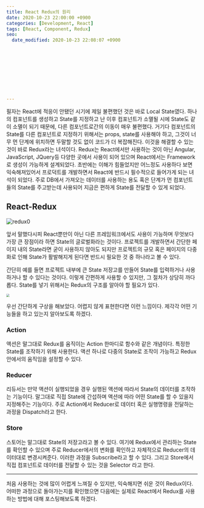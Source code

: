 ```yaml
---
title: React Redux의 원리
date: 2020-10-23 22:00:00 +0900
categories: [Development, React]
tags: [React, Component, Redux]
seo:
  date_modified: 2020-10-23 22:08:07 +0900










---
```


필자는 React에 적응이 안됐던 시기에 제일 불편했던 것은 바로 Local State였다. 하나의 컴포넌트를 생성하고 State를 지정하고 난 이후 컴포넌트가 소멸될 시에 State도 같이 소멸이 되기 때문에, 다른 컴포넌트로간의 이동이 매우 불편했다. 거기다 컴포넌트의 State를 다른 컴포넌트로 지정하기 위해서는 props, state를 사용해야 하고, 그것이 너무 먼 단계에 위치하면 두말할 것도 없이 코드가 더 복잡해진다. 이것을 해결할 수 있는 것이 바로 Redux라는 녀석이다. Redux는 React에서만 사용하는 것이 아닌 Angular, JavaScript, JQuery등 다양한 곳에서 사용이 되어 있으며 React에서는 Framework로 생성이 가능하게 설계되었다. 초반에는 이해가 힘들었지만 어느정도 사용하다 보면 익숙해져있어서 프로덕트를 개발하면서 React에 반드시 필수적으로 들어가게 되는 녀석이 되었다. 주로 DB에서 가져오는 데이터를 사용하는 용도 혹은 단계가 먼 컴포넌트들의 State를 주고받는데 사용되어 지금은 편하게 State를 전달할 수 있게 되었다. 

## React-Redux

![redux0](../../assets/img/2020_10_23_react_redux/redux0.png)

앞서 말했다시피 React뿐만이 아닌 다른 프레임워크에서도 사용이 가능하며 무엇보다 가장 큰 장점이라 하면 State의 글로벌화라는 것이다. 프로젝트를 개발하면서 간단한 페이지 내의 State라면 굳이 사용하지 않아도 되지만 프로젝트의 규모 혹은 페이지의 다중화로 인해 State가 활발해지게 된다면 반드시 필요한 것 중 하나라고 볼 수 있다. 

간단히 예를 들면 프로젝트 내부에 큰 State 저장고를 만들어 State를 입력하거나 사용하거나 할 수 있다는 것이다. 이렇게 간편하게 사용할 수 있지만, 그 절차가 상당히 까다롭다. State를 넣기 위해서는 Redux의 구조를 알아야 할 필요가 있다.

<img src="../../assets/img/2020_10_23_react_redux/redux1.png" style="zoom:50%;" />

우선 간단하게 구상을 해보았다. 어렵지 않게 표현한다면 이런 느낌이다. 제각각 어떤 기능들을 하고 있는지 알아보도록 하겠다.

### Action

액션은 말그대로 Redux를 움직이는 Action 한마디로 함수와 같은 개념이다. 특정한 State를 조작하기 위해 사용한다. 액션 하나로 다중의 State로 조작이 가능하고 Redux 안에서의 움직임을 설정할 수 있다. 

### Reducer

리듀서는 만약 액션이 실행되었을 경우 실행된 액션에 따라서 State의 데이터를 조작하는 기능이다. 말그대로 직접 State에 간섭하며 액션에 따라 어떤 State를 할 수 있을지 지정해주는 기능이다. 주로 Action에서 Reducer로 데이터 혹은 실행명령을 전달하는 과정을 Dispatch라고 한다.

### Store

스토어는 말그대로 State의 저장고라고 볼 수 있다. 여기에 Redux에서 관리하는 State를 확인할 수 있으며 주로 Reducer에서의 변화를 확인하고 자체적으로 Reducer의 데이터대로 변경시켜준다. 이러한 과정을 Subscribe라고 할 수 있다. 그리고 Store에서 직접 컴포넌트로 데이터를 전달할 수 있는 것을 Selector 라고 한다.

-----

처음 사용하는 것에 많이 어렵게 느껴질 수 있지만, 익숙해지면 쉬운 것이 Redux이다. 어떠한 과정으로 돌아가는지를 확인했으면 다음에는 실제로 React에서 Redux를 사용하는 방법에 대해 포스팅해보도록 하겠다. 